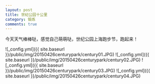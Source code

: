 ```yaml
---
layout: post
title: 世纪公园十公里
category: 锻炼
comments: true
---
```

今天天气棒棒哒，感觉自己萌萌哒，世纪公园上海跑步节，跑起来！



![_config.yml]({{ site.baseurl }}/public/img/20150426centurypark/century01.JPG)
![_config.yml]({{ site.baseurl }}/public/img/20150426centurypark/century02.JPG)
![_config.yml]({{ site.baseurl }}/public/img/20150426centurypark/century03.JPG)
![_config.yml]({{ site.baseurl }}/public/img/20150426centurypark/century04.JPG)

